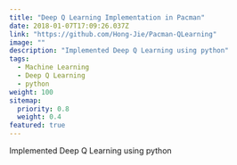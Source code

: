 ```yaml
---
title: "Deep Q Learning Implementation in Pacman"
date: 2018-01-07T17:09:26.037Z
link: "https://github.com/Hong-Jie/Pacman-QLearning"
image: ""
description: "Implemented Deep Q Learning using python"
tags:
  - Machine Learning
  - Deep Q Learning
  - python
weight: 100
sitemap:
  priority: 0.8
  weight: 0.4
featured: true
---
```


Implemented Deep Q Learning using python
